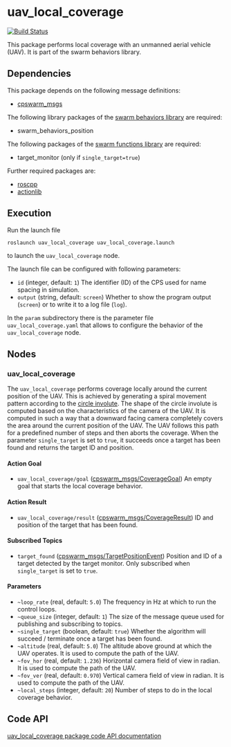 # uav_local_coverage
[![Build Status](http://build.ros.org/buildStatus/icon?job=Ksrc_uX__uav_local_coverage__ubuntu_xenial__source)](http://build.ros.org/view/Ksrc_uX/job/Ksrc_uX__uav_local_coverage__ubuntu_xenial__source/)

This package performs local coverage with an unmanned aerial vehicle (UAV). It is part of the swarm behaviors library.

## Dependencies
This package depends on the following message definitions:
* [cpswarm_msgs](https://cpswarm.github.io/cpswarm_msgs/html/index-msg.html)

The following library packages of the [swarm behaviors library](https://github.com/cpswarm/swarm_behaviors) are required:
* swarm_behaviors_position

The following packages of the [swarm functions library](https://github.com/cpswarm/swarm_functions/) are required:
* target_monitor (only if `single_target=true`)

Further required packages are:
* [roscpp](https://wiki.ros.org/roscpp/)
* [actionlib](https://wiki.ros.org/actionlib/)

## Execution
Run the launch file
```
roslaunch uav_local_coverage uav_local_coverage.launch
```
to launch the `uav_local_coverage` node.

The launch file can be configured with following parameters:
* `id` (integer, default: `1`)
  The identifier (ID) of the CPS used for name spacing in simulation.
* `output` (string, default: `screen`)
  Whether to show the program output (`screen`) or to write it to a log file (`log`).

In the `param` subdirectory there is the parameter file `uav_local_coverage.yaml` that allows to configure the behavior of the `uav_local_coverage` node.

## Nodes

### uav_local_coverage
The `uav_local_coverage` performs coverage locally around the current position of the UAV. This is achieved by generating a spiral movement pattern according to the [circle involute](http://mathworld.wolfram.com/CircleInvolute.html). The shape of the circle involute is computed based on the characteristics of the camera of the UAV. It is computed in such a way that a downward facing camera completely covers the area around the current position of the UAV. The UAV follows this path for a predefined number of steps and then aborts the coverage. When the parameter `single_target` is set to `true`, it succeeds once a target has been found and returns the target ID and position.

#### Action Goal
* `uav_local_coverage/goal` ([cpswarm_msgs/CoverageGoal](https://cpswarm.github.io/cpswarm_msgs/html/action/Coverage.html))
  An empty goal that starts the local coverage behavior.

#### Action Result
* `uav_local_coverage/result` ([cpswarm_msgs/CoverageResult](https://cpswarm.github.io/cpswarm_msgs/html/action/Coverage.html))
  ID and position of the target that has been found.

#### Subscribed Topics
* `target_found` ([cpswarm_msgs/TargetPositionEvent](https://cpswarm.github.io/cpswarm_msgs/html/msg/TargetPositionEvent.html))
  Position and ID of a target detected by the target monitor. Only subscribed when `single_target` is set to `true`.

#### Parameters
* `~loop_rate` (real, default: `5.0`)
  The frequency in Hz at which to run the control loops.
* `~queue_size` (integer, default: `1`)
  The size of the message queue used for publishing and subscribing to topics.
* `~single_target` (boolean, default: `true`)
  Whether the algorithm will succeed / terminate once a target has been found.
* `~altitude` (real, default: `5.0`)
  The altitude above ground at which the UAV operates. It is used to compute the path of the UAV.
* `~fov_hor` (real, default: `1.236`)
  Horizontal camera field of view in radian. It is used to compute the path of the UAV.
* `~fov_ver` (real, default: `0.970`)
  Vertical camera field of view in radian. It is used to compute the path of the UAV.
* `~local_steps` (integer, default: `20`)
  Number of steps to do in the local coverage behavior.

## Code API
[uav_local_coverage package code API documentation](https://cpswarm.github.io/swarm_behaviors/uav_local_coverage/docs/html/files.html)
